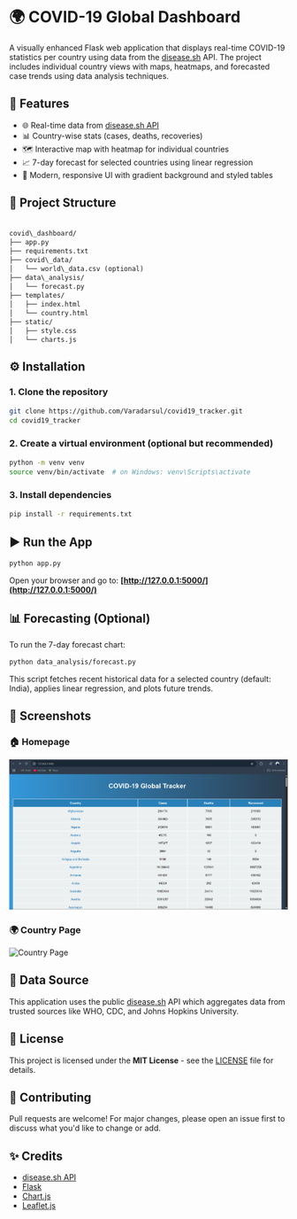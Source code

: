 # 🌍 COVID-19 Global Dashboard

A visually enhanced Flask web application that displays real-time COVID-19 statistics per country using data from the [disease.sh](https://disease.sh/) API. The project includes individual country views with maps, heatmaps, and forecasted case trends using data analysis techniques.

## 🔧 Features

- 🌐 Real-time data from [disease.sh API](https://disease.sh)
- 📊 Country-wise stats (cases, deaths, recoveries)
- 🗺️ Interactive map with heatmap for individual countries
- 📈 7-day forecast for selected countries using linear regression
- 🎨 Modern, responsive UI with gradient background and styled tables

## 📁 Project Structure

```

covid\_dashboard/
├── app.py
├── requirements.txt
├── covid\_data/
│   └── world\_data.csv (optional)
├── data\_analysis/
│   └── forecast.py
├── templates/
│   ├── index.html
│   └── country.html
├── static/
│   ├── style.css
│   └── charts.js

````

## ⚙️ Installation

### 1. Clone the repository

```bash
git clone https://github.com/Varadarsul/covid19_tracker.git
cd covid19_tracker
````

### 2. Create a virtual environment (optional but recommended)

```bash
python -m venv venv
source venv/bin/activate  # on Windows: venv\Scripts\activate
```

### 3. Install dependencies

```bash
pip install -r requirements.txt
```

## ▶️ Run the App

```bash
python app.py
```

Open your browser and go to:
**[http://127.0.0.1:5000/](http://127.0.0.1:5000/)**

## 📊 Forecasting (Optional)

To run the 7-day forecast chart:

```bash
python data_analysis/forecast.py
```

This script fetches recent historical data for a selected country (default: India), applies linear regression, and plots future trends.

## 📸 Screenshots
### 🏠 Homepage
![Homepage](https://github.com/Varadarsul/covid19_tracker/blob/main/screenshots/Screenshot%202025-05-04%20175426.png?raw=true)

### 🌍 Country Page
![Country Page](assets/country_page.png)

## 📡 Data Source

This application uses the public [disease.sh](https://disease.sh/docs/#/) API which aggregates data from trusted sources like WHO, CDC, and Johns Hopkins University.

## 📃 License

This project is licensed under the **MIT License** - see the [LICENSE](LICENSE) file for details.

## 🤝 Contributing

Pull requests are welcome! For major changes, please open an issue first to discuss what you'd like to change or add.

## ✨ Credits

* [disease.sh API](https://disease.sh/)
* [Flask](https://flask.palletsprojects.com/)
* [Chart.js](https://www.chartjs.org/)
* [Leaflet.js](https://leafletjs.com/)

```

